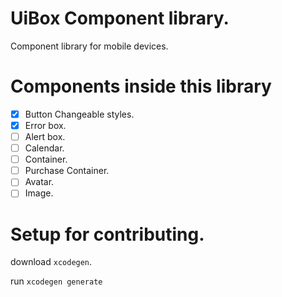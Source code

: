 # UiBox Component library.

Component library for mobile devices.


# Components inside this library 

- [x] Button Changeable styles.
- [x] Error box.
- [ ] Alert box.
- [ ] Calendar.
- [ ] Container.
- [ ] Purchase Container.
- [ ] Avatar.
- [ ] Image.

# Setup for contributing.

download `xcodegen`.

run `xcodegen generate`
